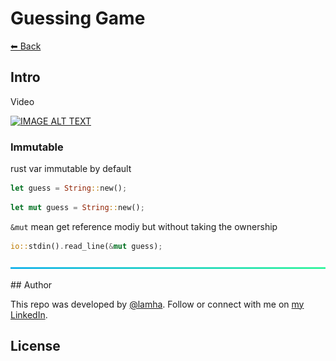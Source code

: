 # Guessing Game

[⬅ Back](../README.md)

## Intro 
Video

<div>
  <a href="https://www.youtube.com/watch?v=H0xBSbnQYds"><img src="https://img.youtube.com/vi/H0xBSbnQYds/0.jpg" alt="IMAGE ALT TEXT"></a>
</div>

### Immutable 

rust var immutable by default 

```rust
let guess = String::new();
```

```rust
let mut guess = String::new();
```

`&mut` mean get reference modiy but without taking the ownership

```rust
io::stdin().read_line(&mut guess);
```


<p><img type="separator" height=8px width="100%" src="https://github.com/HaLamUs/nft-drop/blob/main/assets/aqua.png"></p>
## Author

This repo was developed by [@lamha](https://github.com/HaLamUs). 
Follow or connect with me on [my LinkedIn](https://www.linkedin.com/in/lamhacs). 

## License